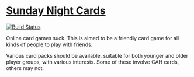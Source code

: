 # [Sunday Night Cards](https://sundaynightcards.surge.sh/)

[![Build Status](https://travis-ci.com/itsaphel/snc-web.svg?token=RezEENy5QrzLGuaHei8Z&branch=master)](https://travis-ci.com/itsaphel/snc-web)

Online card games suck. This is aimed to be a friendly card game for all kinds of people to play with friends.

Various card packs should be available, suitable for both younger and older player groups, with various interests. Some of these involve CAH cards, others may not.